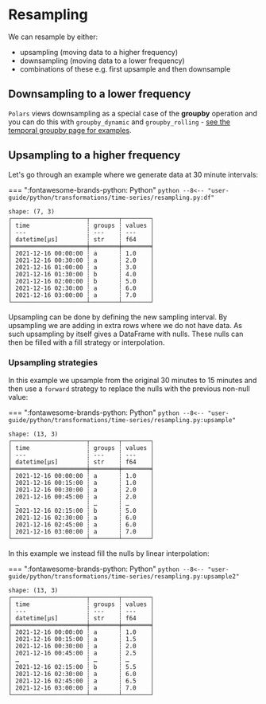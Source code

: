 # Resampling

We can resample by either:

- upsampling (moving data to a higher frequency)
- downsampling (moving data to a lower frequency)
- combinations of these e.g. first upsample and then downsample

## Downsampling to a lower frequency

`Polars` views downsampling as a special case of the **groupby** operation and you can do this with `groupby_dynamic` and `groupby_rolling` - [see the temporal groupby page for examples](rolling.md).

## Upsampling to a higher frequency

Let's go through an example where we generate data at 30 minute intervals:

=== ":fontawesome-brands-python: Python"
    ``` python
    --8<-- "user-guide/python/transformations/time-series/resampling.py:df"
    ```

```text
shape: (7, 3)
┌─────────────────────┬────────┬────────┐
│ time                ┆ groups ┆ values │
│ ---                 ┆ ---    ┆ ---    │
│ datetime[μs]        ┆ str    ┆ f64    │
╞═════════════════════╪════════╪════════╡
│ 2021-12-16 00:00:00 ┆ a      ┆ 1.0    │
│ 2021-12-16 00:30:00 ┆ a      ┆ 2.0    │
│ 2021-12-16 01:00:00 ┆ a      ┆ 3.0    │
│ 2021-12-16 01:30:00 ┆ b      ┆ 4.0    │
│ 2021-12-16 02:00:00 ┆ b      ┆ 5.0    │
│ 2021-12-16 02:30:00 ┆ a      ┆ 6.0    │
│ 2021-12-16 03:00:00 ┆ a      ┆ 7.0    │
└─────────────────────┴────────┴────────┘
```

Upsampling can be done by defining the new sampling interval. By upsampling we are adding in extra rows where we do not have data. As such upsampling by itself gives a DataFrame with nulls. These nulls can then be filled with a fill strategy or interpolation.

### Upsampling strategies

In this example we upsample from the original 30 minutes to 15 minutes and then use a `forward` strategy to replace the nulls with the previous non-null value:

=== ":fontawesome-brands-python: Python"
    ``` python
    --8<-- "user-guide/python/transformations/time-series/resampling.py:upsample"
    ```

```text
shape: (13, 3)
┌─────────────────────┬────────┬────────┐
│ time                ┆ groups ┆ values │
│ ---                 ┆ ---    ┆ ---    │
│ datetime[μs]        ┆ str    ┆ f64    │
╞═════════════════════╪════════╪════════╡
│ 2021-12-16 00:00:00 ┆ a      ┆ 1.0    │
│ 2021-12-16 00:15:00 ┆ a      ┆ 1.0    │
│ 2021-12-16 00:30:00 ┆ a      ┆ 2.0    │
│ 2021-12-16 00:45:00 ┆ a      ┆ 2.0    │
│ …                   ┆ …      ┆ …      │
│ 2021-12-16 02:15:00 ┆ b      ┆ 5.0    │
│ 2021-12-16 02:30:00 ┆ a      ┆ 6.0    │
│ 2021-12-16 02:45:00 ┆ a      ┆ 6.0    │
│ 2021-12-16 03:00:00 ┆ a      ┆ 7.0    │
└─────────────────────┴────────┴────────┘
```

In this example we instead fill the nulls by linear interpolation:

=== ":fontawesome-brands-python: Python"
    ``` python
    --8<-- "user-guide/python/transformations/time-series/resampling.py:upsample2"
    ```

```text
shape: (13, 3)
┌─────────────────────┬────────┬────────┐
│ time                ┆ groups ┆ values │
│ ---                 ┆ ---    ┆ ---    │
│ datetime[μs]        ┆ str    ┆ f64    │
╞═════════════════════╪════════╪════════╡
│ 2021-12-16 00:00:00 ┆ a      ┆ 1.0    │
│ 2021-12-16 00:15:00 ┆ a      ┆ 1.5    │
│ 2021-12-16 00:30:00 ┆ a      ┆ 2.0    │
│ 2021-12-16 00:45:00 ┆ a      ┆ 2.5    │
│ …                   ┆ …      ┆ …      │
│ 2021-12-16 02:15:00 ┆ b      ┆ 5.5    │
│ 2021-12-16 02:30:00 ┆ a      ┆ 6.0    │
│ 2021-12-16 02:45:00 ┆ a      ┆ 6.5    │
│ 2021-12-16 03:00:00 ┆ a      ┆ 7.0    │
└─────────────────────┴────────┴────────┘
```